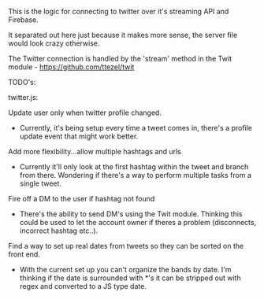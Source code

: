 This is the logic for connecting to twitter over it's streaming API and Firebase.

It separated out here just because it makes more sense, the server file would look crazy otherwise.

The Twitter connection is handled by the 'stream' method in the Twit module - https://github.com/ttezel/twit

TODO's:

twitter.js:

Update user only when twitter profile changed.
  - Currently, it's being setup every time a tweet comes in, there's a profile update event that might work better.

Add more flexibility...allow multiple hashtags and urls
  - Currently it'll only look at the first hashtag within the tweet and branch from there.
    Wondering if there's a way to perform multiple tasks from a single tweet.

Fire off a DM to the user if hashtag not found
  - There's the ability to send DM's using the Twit module. Thinking this could be used to let the account
    owner if theres a problem (disconnects, incorrect hashtag etc..).

Find a way to set up real dates from tweets so they can be sorted on the front end.
  - With the current set up you can't organize the bands by date. I'm thinking if the date is surrounded
    with *'s it can be stripped out with regex and converted to a JS type date.
